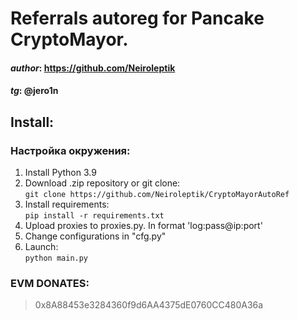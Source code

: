 # Referrals autoreg for Pancake CryptoMayor.

#### _author_: https://github.com/Neiroleptik
#### _tg_: @jero1n


## Install:
### Настройка окружения:
1. Install Python 3.9
2. Download .zip repository or git clone:\
`git clone https://github.com/Neiroleptik/CryptoMayorAutoRef`
3. Install requirements:\
`pip install -r requirements.txt`
4. Upload proxies to proxies.py. In format 'log:pass@ip:port'
5. Change configurations in "cfg.py"
6. Launch:\
`python main.py`

### EVM DONATES: 
> 0x8A88453e3284360f9d6AA4375dE0760CC480A36a